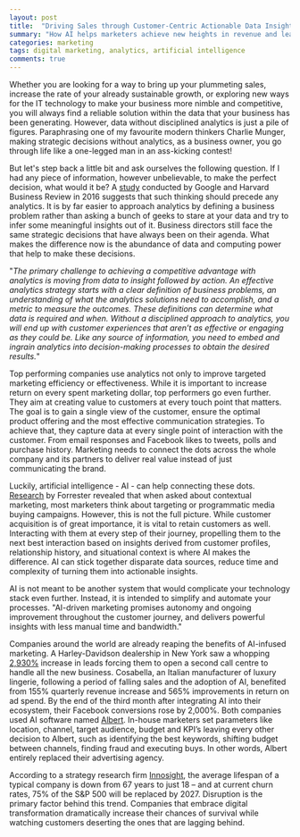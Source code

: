 ```yaml
---
layout: post
title:  "Driving Sales through Customer-Centric Actionable Data Insights"
summary: "How AI helps marketers achieve new heights in revenue and lead generation"
categories: marketing
tags: digital marketing, analytics, artificial intelligence
comments: true
---
```

Whether you are looking for a way to bring up your plummeting sales, increase the rate of your already sustainable growth, or exploring new ways for the IT technology to make your business more nimble and competitive, you will always find a reliable solution within the data that your business has been generating. However, data without disciplined analytics is just a pile of figures. Paraphrasing one of my favourite modern thinkers Charlie Munger, making strategic decisions without analytics, as a business owner, you go through life like a one-legged man in an ass-kicking contest!

But let's step back a little bit and ask ourselves the following question. If I had any piece of information, however unbelievable, to make the perfect decision, what would it be? A [study][1] conducted by Google and Harvard Business Review in 2016 suggests that such thinking should precede any analytics. It is by far easier to approach analytics by defining a business problem rather than asking a bunch of geeks to stare at your data and try to infer some meaningful insights out of it. Business directors still face the same strategic decisions that have always been on their agenda. What makes the difference now is the abundance of data and computing power that help to make these decisions.

"*The primary challenge to achieving a competitive advantage with analytics is moving from data to insight followed by action. An effective analytics strategy starts with a clear definition of business problems, an understanding of what the analytics solutions need to accomplish, and a metric to measure the outcomes. These definitions can determine what data is required and when. Without a disciplined approach to analytics, you will end up with customer experiences that aren’t as effective or engaging as they could be. Like any source of information, you need to embed and ingrain analytics into decision-making processes to obtain the desired results.*"

Top performing companies use analytics not only to improve targeted marketing efficiency or effectiveness. While it is important to increase return on every spent marketing dollar, top performers go even further. They aim at creating value to customers at every touch point that matters. The goal is to gain a single view of the customer, ensure the optimal product offering and the most effective communication strategies. To achieve that, they capture data at every single point of interaction with the customer. From email responses and Facebook likes to tweets, polls and purchase history. Marketing needs to connect the dots across the whole company and its partners to deliver real value instead of just communicating the brand.

Luckily, artificial intelligence - AI - can help connecting these dots. [Research][2] by Forrester revealed that when asked about contextual marketing, most marketers think about targeting or programmatic media buying campaigns. However, this is not the full picture. While customer acquisition is of great importance, it is vital to retain customers as well. Interacting with them at every step of their journey, propelling them to the next best interaction based on insights derived from customer profiles, relationship history, and situational context is where AI makes the difference. AI can stick together disparate data sources, reduce time and complexity of turning them into actionable insights.

AI is not meant to be another system that would complicate your technology stack even further. Instead, it is intended to simplify and automate your processes. "AI-driven marketing promises autonomy and ongoing improvement throughout the customer journey, and delivers powerful insights with less manual time and bandwidth."

Companies around the world are already reaping the benefits of AI-infused marketing. A Harley-Davidson dealership in New York saw a whopping [2,930%][4] increase in leads forcing them to open a second call centre to handle all the new business. Cosabella, an Italian manufacturer of luxury lingerie, following a period of falling sales and the adoption of AI, benefited from 155% quarterly revenue increase and 565% improvements in return on ad spend. By the end of the third month after integrating AI into their ecosystem, their Facebook conversions rose by 2,000%. Both companies used AI software named [Albert](https://albert.ai). In-house marketers set parameters like location, channel, target audience, budget and KPI’s leaving every other decision to Albert, such as identifying the best keywords, shifting budget between channels, finding fraud and executing buys. In other words, Albert entirely replaced their advertising agency.

According to a strategy research firm [Innosight][3], the average lifespan of a typical company is down from 67 years to just 18 – and at current churn rates, 75% of the S&P 500 will be replaced by 2027. Disruption is the primary factor behind this trend. Companies that embrace digital transformation dramatically increase their chances of survival while watching customers deserting the ones that are lagging behind.

[1]: https://hbr.org/sponsored/2016/04/marketing-in-the-drivers-seat-using-analytics-to-create-customer-value
[2]: https://albert.ai/forrester-study-ai-marketing/
[3]: https://www.innosight.com/wp-content/uploads/2016/08/creative-destruction-whips-through-corporate-america_final2015.pdf
[4]: https://hbr.org/2017/05/how-harley-davidson-used-predictive-analytics-to-increase-new-york-sales-leads-by-2930
